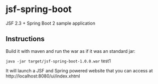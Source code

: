 # jsf-spring-boot
JSF 2.3 + Spring Boot 2 sample application

## Instructions
Build it with maven and run the war as if it was an standard jar:

`java -jar target/jsf-spring-boot-1.0.0.war`
test1

It will launch a JSF and Spring powered website that you can access at http://localhost:8080/ui/index.xhtml

